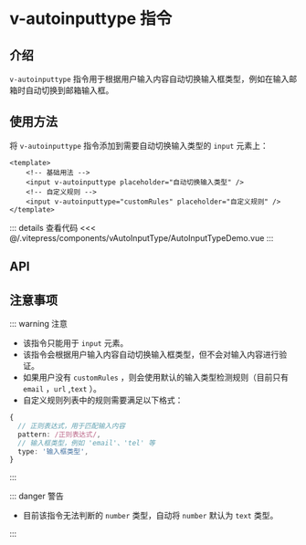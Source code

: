 # v-autoinputtype 指令

## 介绍

`v-autoinputtype` 指令用于根据用户输入内容自动切换输入框类型，例如在输入邮箱时自动切换到邮箱输入框。

## 使用方法

将 `v-autoinputtype` 指令添加到需要自动切换输入类型的 `input` 元素上：

```vue
<template>
    <!-- 基础用法 -->
    <input v-autoinputtype placeholder="自动切换输入类型" />
    <!-- 自定义规则 -->
    <input v-autoinputtype="customRules" placeholder="自定义规则" />
</template>
```

<AutoInputTypeDemo />

::: details 查看代码
<<< @/.vitepress/components/vAutoInputType/AutoInputTypeDemo.vue
:::

## API

<ApiTable :data="apiDate" />

<script setup>
import AutoInputTypeDemo from '../.vitepress/components/vAutoInputType/AutoInputTypeDemo.vue';
import ApiTable from '../.vitepress/components/ApiTable.vue';

const apiDate = [
  {
    name: 'customRules',
    type: 'Array<any>',
    default: '[]',
    description: '自定义规则列表，用于扩展或覆盖默认的输入类型检测规则。',
    required: false,
  },
];
</script>

## 注意事项

::: warning 注意

- 该指令只能用于 `input` 元素。
- 该指令会根据用户输入内容自动切换输入框类型，但不会对输入内容进行验证。
- 如果用户没有 `customRules` ，则会使用默认的输入类型检测规则（目前只有 `email` ，`url` ,`text` ）。
- 自定义规则列表中的规则需要满足以下格式：

```ts
{
  // 正则表达式，用于匹配输入内容
  pattern: /正则表达式/,
  // 输入框类型，例如 'email'、'tel' 等
  type: '输入框类型',
}
```

:::

::: danger 警告

- 目前该指令无法判断的 `number` 类型，自动将 `number` 默认为 `text` 类型。

:::
